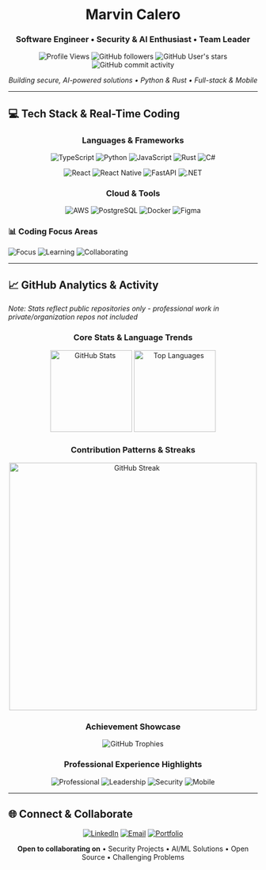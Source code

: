<div align="center">

# Marvin Calero
### Software Engineer • Security & AI Enthusiast • Team Leader

![Profile Views](https://komarev.com/ghpvc/?username=mcalero11&label=Profile%20views&color=0e75b6&style=flat)
![GitHub followers](https://img.shields.io/github/followers/mcalero11?label=Followers&style=flat&color=blue)
![GitHub User's stars](https://img.shields.io/github/stars/mcalero11?style=flat&color=yellow)
![GitHub commit activity](https://img.shields.io/github/commit-activity/m/mcalero11/mcalero11?style=flat&color=green)

*Building secure, AI-powered solutions • Python & Rust • Full-stack & Mobile*

</div>

---

## 💻 Tech Stack & Real-Time Coding

<div align="center">

### Languages & Frameworks
![TypeScript](https://img.shields.io/badge/TypeScript-007ACC?style=for-the-badge&logo=typescript&logoColor=white)
![Python](https://img.shields.io/badge/Python-3776AB?style=for-the-badge&logo=python&logoColor=white)
![JavaScript](https://img.shields.io/badge/JavaScript-F7DF1E?style=for-the-badge&logo=javascript&logoColor=black)
![Rust](https://img.shields.io/badge/Rust-000000?style=for-the-badge&logo=rust&logoColor=white)
![C#](https://img.shields.io/badge/C%23-239120?style=for-the-badge&logo=c-sharp&logoColor=white)

![React](https://img.shields.io/badge/React-20232A?style=for-the-badge&logo=react&logoColor=61DAFB)
![React Native](https://img.shields.io/badge/React_Native-20232A?style=for-the-badge&logo=react&logoColor=61DAFB)
![FastAPI](https://img.shields.io/badge/FastAPI-005571?style=for-the-badge&logo=fastapi)
![.NET](https://img.shields.io/badge/.NET-5C2D91?style=for-the-badge&logo=.net&logoColor=white)

### Cloud & Tools
![AWS](https://img.shields.io/badge/AWS-232F3E?style=for-the-badge&logo=amazon-aws&logoColor=white)
![PostgreSQL](https://img.shields.io/badge/PostgreSQL-316192?style=for-the-badge&logo=postgresql&logoColor=white)
![Docker](https://img.shields.io/badge/Docker-2496ED?style=for-the-badge&logo=docker&logoColor=white)
![Figma](https://img.shields.io/badge/Figma-F24E1E?style=for-the-badge&logo=figma&logoColor=white)

</div>

### 📊 Coding Focus Areas
![Focus](https://img.shields.io/badge/Focus-Security%20%26%20AI-brightgreen?style=for-the-badge)
![Learning](https://img.shields.io/badge/Learning-Rust%20%26%20ML-blue?style=for-the-badge)
![Collaborating](https://img.shields.io/badge/Open%20To-Complex%20Challenges-orange?style=for-the-badge)

---

## 📈 GitHub Analytics & Activity
*Note: Stats reflect public repositories only - professional work in private/organization repos not included*

<div align="center">

### Core Stats & Language Trends
<img src="https://github-readme-stats.vercel.app/api?username=mcalero11&show_icons=true&theme=dark&hide_border=true" alt="GitHub Stats" height="165"/>
<img src="https://github-readme-stats.vercel.app/api/top-langs/?username=mcalero11&theme=dark&layout=compact&hide_border=true&langs_count=6" alt="Top Languages" height="165"/>

### Contribution Patterns & Streaks  
<img src="https://streak-stats.demolab.com/?user=mcalero11&theme=dark&hide_border=true" alt="GitHub Streak" width="500"/>

### Achievement Showcase
<img src="https://github-profile-trophy.vercel.app/?username=mcalero11&theme=onestar&no-frame=true&no-bg=true&margin-w=4&column=7" alt="GitHub Trophies"/>

### Professional Experience Highlights
![Professional](https://img.shields.io/badge/Experience-Full%20Stack%20Developer-blue?style=for-the-badge)
![Leadership](https://img.shields.io/badge/Leadership-Team%20Management-green?style=for-the-badge)
![Security](https://img.shields.io/badge/Security-AI%20%26%20ML-red?style=for-the-badge)
![Mobile](https://img.shields.io/badge/Mobile-React%20Native-purple?style=for-the-badge)

</div>

---

## 🌐 Connect & Collaborate

<div align="center">

[![LinkedIn](https://img.shields.io/badge/LinkedIn-0077B5?style=for-the-badge&logo=linkedin&logoColor=white)](https://linkedin.com/in/marvin-calero)
[![Email](https://img.shields.io/badge/Email-D14836?style=for-the-badge&logo=gmail&logoColor=white)](mailto:your.email@example.com)
[![Portfolio](https://img.shields.io/badge/Portfolio-FF5722?style=for-the-badge&logo=web&logoColor=white)](#)

**Open to collaborating on** • Security Projects • AI/ML Solutions • Open Source • Challenging Problems

</div>
